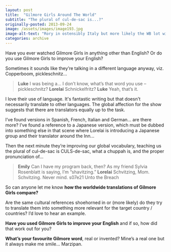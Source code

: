 ```yaml
---
layout: post
title:  "Gilmore Girls Around The World"
subtitle: "The plural of cul-de-sac is...?"
originally-posted: 2013-09-24
image: /assets/images/image193.jpg
image-alt-text: "Rory in ostensibly Italy but more likely the WB lot with an Italian flag stuck on it"
categories: archive 
---
```

Have you ever watched Gilmore Girls in anything other than English?  Or do you use Gilmore Girls to improve your English?

 Sometimes it sounds like they’re talking in a different language anyway, viz. Copperboom, pickleschnitz...

> __Luke__  I was being a... I don’t know, what’s that word you use – pickleschnitz?
>__Lorelai__ Schnickelfritz?
> __Luke__  Yeah, that’s it.

I love their use of language.  It's fantastic writing but that doesn't necessarily translate to other languages.  The global affection for the show suggests that there are translators equally up to the task.

I’ve found versions in Spanish, French, Italian and German... are there more?  I’ve found a reference to a Japanese version, which must be dubbed into something else in that scene where Lorelai is introducing a Japanese group and their translator around the Inn...

Then the next minute they’re improving our global vocabulary, teaching us the plural of cul-de-sac is CULS-de-sac, what a chuppah is, and the proper pronunciation of...

> __Emily__  Can I have my program back, then? As my friend Sylvia Rosenblatt is saying, I’m “shavitzing.”
> __Lorelai__  Schvitzing, Mom. Schvitzing.  Never mind.
> <span class="episode-ref">s07e21 Unto the Breach</span>

So can anyone let me know __how the worldwide translations of Gilmore Girls compare?__  

Are the same cultural references shoehorned in or (more likely) do they try to translate them into something more relevant for the target country / countries?  I’d love to hear an example.

__Have you used Gilmore Girls to improve your English__ and if so, how did that work out for you?

__What’s your favourite Gilmore word__, real or invented?  Mine’s a real one but it always make me smile... Marzipan. 
